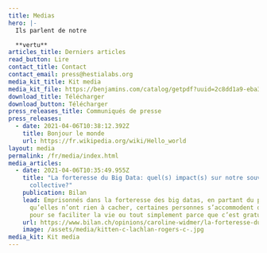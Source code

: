 ```yaml
---
title: Medias
hero: |-
  Ils parlent de notre 

  **vertu**
articles_title: Derniers articles
read_button: Lire
contact_title: Contact
contact_email: press@hestialabs.org
media_kit_title: Kit media
media_kit_file: https://benjamins.com/catalog/getpdf?uuid=2c8dd1a9-eba3-4458-8dd1-a9eba35458bc&href=%2Fprag%2Fprag.18.1%2Fprag.18.1.02cat%2Fprag.18.1.02cat.pdf
download_title: Télécharger
download_button: Télécharger
press_releases_title: Communiqués de presse
press_releases:
  - date: 2021-04-06T10:38:12.392Z
    title: Bonjour le monde
    url: https://fr.wikipedia.org/wiki/Hello_world
layout: media
permalink: /fr/media/index.html
media_articles:
  - date: 2021-04-06T10:35:49.955Z
    title: "La forteresse du Big Data: quel(s) impact(s) sur notre souveraineté
      collective?"
    publication: Bilan
    lead: Emprisonnés dans la forteresse des big datas, en partant du principe
      qu’elles n’ont rien à cacher, certaines personnes s’accommodent du système
      pour se faciliter la vie ou tout simplement parce que c’est gratuit.
    url: https://www.bilan.ch/opinions/caroline-widmer/la-forteresse-du-big-data-quels-impacts-sur-notre-souverainete-collective
    image: /assets/media/kitten-c-lachlan-rogers-c-.jpg
media_kit: Kit media
---
```

